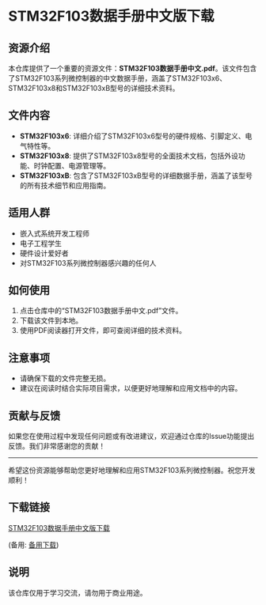 # STM32F103数据手册中文版下载

## 资源介绍

本仓库提供了一个重要的资源文件：**STM32F103数据手册中文.pdf**。该文件包含了STM32F103系列微控制器的中文数据手册，涵盖了STM32F103x6、STM32F103x8和STM32F103xB型号的详细技术资料。

## 文件内容

- **STM32F103x6**: 详细介绍了STM32F103x6型号的硬件规格、引脚定义、电气特性等。
- **STM32F103x8**: 提供了STM32F103x8型号的全面技术文档，包括外设功能、时钟配置、电源管理等。
- **STM32F103xB**: 包含了STM32F103xB型号的详细数据手册，涵盖了该型号的所有技术细节和应用指南。

## 适用人群

- 嵌入式系统开发工程师
- 电子工程学生
- 硬件设计爱好者
- 对STM32F103系列微控制器感兴趣的任何人

## 如何使用

1. 点击仓库中的“STM32F103数据手册中文.pdf”文件。
2. 下载该文件到本地。
3. 使用PDF阅读器打开文件，即可查阅详细的技术资料。

## 注意事项

- 请确保下载的文件完整无损。
- 建议在阅读时结合实际项目需求，以便更好地理解和应用文档中的内容。

## 贡献与反馈

如果您在使用过程中发现任何问题或有改进建议，欢迎通过仓库的Issue功能提出反馈。我们非常感谢您的贡献！

---

希望这份资源能够帮助您更好地理解和应用STM32F103系列微控制器。祝您开发顺利！

## 下载链接
[STM32F103数据手册中文版下载](https://pan.quark.cn/s/e62eb0f9b053) 

(备用: [备用下载](https://pan.baidu.com/s/1F0mKjRvEAfYKXFtb4mDlwg?pwd=1234))

## 说明

该仓库仅用于学习交流，请勿用于商业用途。
